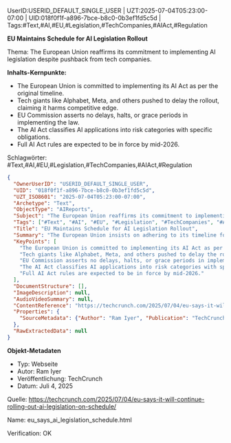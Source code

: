 UserID:USERID_DEFAULT_SINGLE_USER | UZT:2025-07-04T05:23:00-07:00 | UID:018f0f1f-a896-7bce-b8c0-0b3ef1fd5c5d | Tags:#Text,#AI,#EU,#Legislation,#TechCompanies,#AIAct,#Regulation

**EU Maintains Schedule for AI Legislation Rollout**

Thema: The European Union reaffirms its commitment to implementing AI legislation despite pushback from tech companies.

**Inhalts-Kernpunkte:**
- The European Union is committed to implementing its AI Act as per the original timeline.
- Tech giants like Alphabet, Meta, and others pushed to delay the rollout, claiming it harms competitive edge.
- EU Commission asserts no delays, halts, or grace periods in implementing the law.
- The AI Act classifies AI applications into risk categories with specific obligations.
- Full AI Act rules are expected to be in force by mid-2026.

Schlagwörter: #Text,#AI,#EU,#Legislation,#TechCompanies,#AIAct,#Regulation

```json
{
  "OwnerUserID": "USERID_DEFAULT_SINGLE_USER",
  "UID": "018f0f1f-a896-7bce-b8c0-0b3ef1fd5c5d",
  "UZT_ISO8601": "2025-07-04T05:23:00-07:00",
  "Archetype": "Text",
  "ObjectType": "AIReports",
  "Subject": "The European Union reaffirms its commitment to implementing AI legislation despite pushback from tech companies.",
  "Tags": ["#Text", "#AI", "#EU", "#Legislation", "#TechCompanies", "#AIAct", "#Regulation"],
  "Title": "EU Maintains Schedule for AI Legislation Rollout",
  "Summary": "The European Union insists on adhering to its timeline for AI Act implementation, despite tech company lobbying to delay.",
  "KeyPoints": [
    "The European Union is committed to implementing its AI Act as per the original timeline.",
    "Tech giants like Alphabet, Meta, and others pushed to delay the rollout, claiming it harms competitive edge.",
    "EU Commission asserts no delays, halts, or grace periods in implementing the law.",
    "The AI Act classifies AI applications into risk categories with specific obligations.",
    "Full AI Act rules are expected to be in force by mid-2026."
  ],
  "DocumentStructure": [],
  "ImageDescription": null,
  "AudioVideoSummary": null,
  "ContentReference": "https://techcrunch.com/2025/07/04/eu-says-it-will-continue-rolling-out-ai-legislation-on-schedule/",
  "Properties": {
    "SourceMetadata": {"Author": "Ram Iyer", "Publication": "TechCrunch", "Date": "July 4, 2025"}
  },
  "RawExtractedData": null
}
```

**Objekt-Metadaten**
- Typ: Webseite
- Autor: Ram Iyer
- Veröffentlichung: TechCrunch
- Datum: Juli 4, 2025

Quelle: https://techcrunch.com/2025/07/04/eu-says-it-will-continue-rolling-out-ai-legislation-on-schedule/

Name: eu_says_ai_legislation_schedule.html

Verification: OK